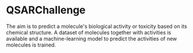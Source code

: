 # QSARChallenge
The aim is to predict a molecule's biological activity or toxicity based on its chemical structure. A dataset of molecules together with activities is available and a machine-learning model to predict the activities of new molecules is trained.
